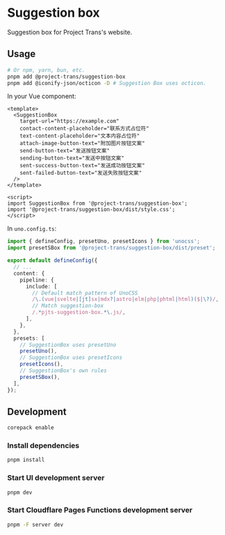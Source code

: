 # Suggestion box

Suggestion box for Project Trans's website.

## Usage

```bash
# Or npm, yarn, bun, etc.
pnpm add @project-trans/suggestion-box
pnpm add @iconify-json/octicon -D # Suggestion Box uses octicon.
```

In your Vue component:

```vue
<template>
  <SuggestionBox
    target-url="https://example.com"
    contact-content-placeholder="联系方式占位符"
    text-content-placeholder="文本内容占位符"
    attach-image-button-text="附加图片按钮文案"
    send-button-text="发送按钮文案"
    sending-button-text="发送中按钮文案"
    sent-success-button-text="发送成功按钮文案"
    sent-failed-button-text="发送失败按钮文案"
  />
</template>

<script>
import SuggestionBox from '@project-trans/suggestion-box';
import '@project-trans/suggestion-box/dist/style.css';
</script>
```

In `uno.config.ts`:

```ts
import { defineConfig, presetUno, presetIcons } from 'unocss';
import presetSBox from '@project-trans/suggestion-box/dist/preset';

export default defineConfig({
  // ...
  content: {
    pipeline: {
      include: [
        // Default match pattern of UnoCSS
        /\.(vue|svelte|[jt]sx|mdx?|astro|elm|php|phtml|html)($|\?)/,
        // Match suggestion-box
        /.*pjts-suggestion-box.*\.js/,
      ],
    },
  },
  presets: [
    // SuggestionBox uses presetUno
    presetUno(),
    // SuggestionBox uses presetIcons
    presetIcons(),
    // SuggestionBox's own rules
    presetSBox(),
  ],
});
```

## Development

```bash
corepack enable
```

### Install dependencies

```bash
pnpm install
```

### Start UI development server

```bash
pnpm dev
```

### Start Cloudflare Pages Functions development server

```bash
pnpm -F server dev
```
